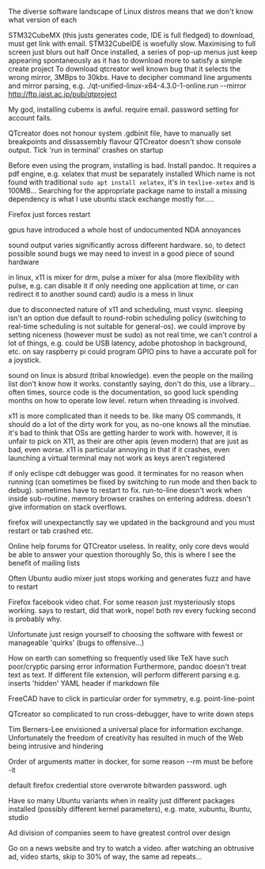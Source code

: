 The diverse software landscape of Linux distros means that we don't know what version of each

STM32CubeMX (this justs generates code, IDE is full fledged) to download, must get link with email.
STM32CubeIDE is woefully slow. Maximising to full screen just blurs out half
Once installed, a series of pop-up menus just keep appearing spontaneously as it has to download more to satisfy a simple create project
To download qtcreator well known bug that it selects the wrong mirror, 3MBps to 30kbs. 
Have to decipher command line arguments and mirror parsing, e.g. ./qt-unified-linux-x64-4.3.0-1-online.run --mirror http://ftp.jaist.ac.jp/pub/qtproject  

My god, installing cubemx is awful. require email. password setting for account fails.

QTcreator does not honour system .gdbinit file, have to manually set breakpoints and dissassembly flavour
QTCreator doesn't show console output. Tick 'run in terminal' crashes on startup

Before even using the program, installing is bad. Install pandoc. It requires a pdf engine, e.g. xelatex that must be separately installed
Which name is not found with traditional `sudo apt install xelatex`, it's in `texlive-xetex` and is 100MB...
Searching for the appropriate package name to install a missing dependency is what I use ubuntu stack exchange mostly for.....

Firefox just forces restart

gpus have introduced a whole host of undocumented NDA annoyances

sound output varies significantly across different hardware. so, to detect possible sound bugs we may need
to invest in a good piece of sound hardware

in linux, x11 is mixer for drm, pulse a mixer for alsa (more flexibility with pulse, 
e.g. can disable it if only needing one application at time, or can redirect it to another sound card)
audio is a mess in linux

due to disconnected nature of x11 and scheduling, must vsync. sleeping isn't an option due default to round-robin
scheduling policy (switching to real-time scheduling is not suitable for general-os).
we could improve by setting niceness (however must be sudo)
as not real time, we can't control a lot of things, e.g. could be USB latency, adobe photoshop in background, etc.
on say raspberry pi could program GPIO pins to have a accurate poll for a joystick.

sound on linux is absurd (tribal knowledge). even the people on the mailing list don't know how it works.
constantly saying, don't do this, use a library...
often times, source code is the documentation, so good luck spending months on how to operate low level.
return when threading is involved.

x11 is more complicated than it needs to be. like many OS commands, it should do a lot of the dirty work for you, as no-one knows all the minutiae.
it's bad to think that OSs are getting harder to work with. however, it is unfair to pick on X11, as their are other apis (even modern)
that are just as bad, even worse.
x11 is particular annoying in that if it crashes, even launching a virtual terminal may not work as keys aren't registered

if only eclispe cdt debugger was good. 
it terminates for no reason when running (can sometimes be fixed by switching to run mode and then back to debug). sometimes have to restart to fix. 
run-to-line doesn't work when inside sub-routine. memory browser crashes on entering address.
doesn't give information on stack overflows.

firefox will unexpectanctly say we updated in the background and you must restart or tab crashed etc.

Online help forums for QTCreator useless. 
In reality, only core devs would be able to answer your question thoroughly
So, this is where I see the benefit of mailing lists

Often Ubuntu audio mixer just stops working and generates fuzz and have to restart 

Firefox facebook video chat. For some reason just mysteriously stops working. says to restart, did that work, nope! both rev every fucking second is probably why.

Unfortunate just resign yourself to choosing the software with fewest or manageable 'quirks' (bugs to offensive...)

How on earth can something so frequently used like TeX have such poor/cryptic parsing error information
Furthermore, pandoc doesn't treat text as text. If different file extension, will perform different parsing e.g. inserts 'hidden' YAML header if markdown file

FreeCAD have to click in particular order for symmetry, e.g. point-line-point

QTcreator so complicated to run cross-debugger, have to write down steps

Tim Berners-Lee envisioned a universal place for information exchange. 
Unfortunately the freedom of creativity has resulted in much of the Web being intrusive 
and hindering

Order of arguments matter in docker, for some reason --rm must be before -it

default firefox credential store overwrote bitwarden password. ugh

Have so many Ubuntu variants when in reality just different packages installed (possibly different kernel parameters), e.g. mate, xubuntu, lbuntu, studio

Ad division of companies seem to have greatest control over design

Go on a news website and try to watch a video. after watching an obtrusive ad, video starts, skip to 30% of way, the same ad repeats...
